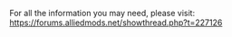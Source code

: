 For all the information you may need, please visit: https://forums.alliedmods.net/showthread.php?t=227126
